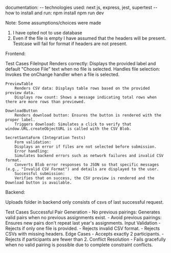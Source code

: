 documentation:
-- technologies used: next js, express, jest, supertest
-- how to install and run: 
    npm install
    npm run dev

Note: Some assumptions/choices were made
1) I have opted not to use database
2) Even if the file is empty I have assumed that the headers will be present. Testcase will fail for format if headers are not present.

Frontend:

Test Cases
    FileInput
        Renders correctly: Displays the provided label and default "Choose File" text when no file is selected.
        Handles file selection: Invokes the onChange handler when a file is selected.

    PreviewTable
        Renders CSV data: Displays table rows based on the provided preview data.
        Displays row count: Shows a message indicating total rows when there are more rows than previewed.

    DownloadButton
        Renders download button: Ensures the button is rendered with the proper label.
        Triggers download: Simulates a click to verify that window.URL.createObjectURL is called with the CSV Blob.

    SecretSantaForm (Integration Tests)
        Form validation:
        Displays an error if files are not selected before submission.
        Error handling:
        Simulates backend errors such as network failures and invalid CSV format.
        Converts Blob error responses to JSON so that specific messages (e.g., "Invalid CSV Format") and details are displayed to the user.
        Successful submission:
        Verifies that on success, the CSV preview is rendered and the Download button is available.

Backend:

Uploads folder in backend only consists of csvs of last successful request.

Test Cases
    Successful Pair Generation
    - No previous pairings: Generates valid pairs when no previous assignments exist.
    - Avoid previous pairings: Ensures new pairs don't repeat last year's assignments.
    Input Validation
    - Rejects if only one file is provided.
    - Rejects invalid CSV format.
    - Rejects CSVs with missing headers.
    Edge Cases
    - Accepts exactly 2 participants.
    - Rejects if participants are fewer than 2.
    Conflict Resolution
    - Fails gracefully when no valid pairing is possible due to complete constraint conflicts.
